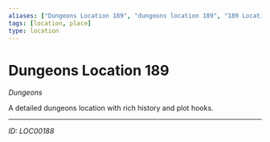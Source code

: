```yaml
---
aliases: ["Dungeons Location 189", "dungeons location 189", "189 Location Dungeons"]
tags: [location, place]
type: location
---
```


# Dungeons Location 189

*Dungeons*

A detailed dungeons location with rich history and plot hooks.

---
*ID: LOC00188*